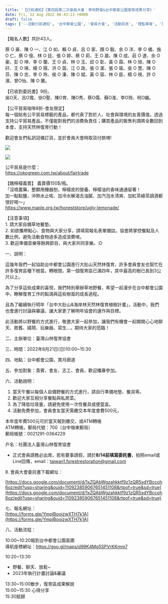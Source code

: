 ```yaml
---
title: '【行前通知】《第四屆第二次會員大會：草地野餐&台中都會公園復育成果分享》'
date: Fri, 12 Aug 2022 08:43:13 +0000
draft: false
tags: ['--活動行前通知', '台中都會公園', '會員大會', '活動訊息', '理監事會', '第四屆第二次', '草地餐會']
---
```


【報名人數】共計43人。

蔡 O 豪、陳 O 一、江 O 如、賴 O 貞、呂 O 家、顏 O 毅、余 O 洋、李 O 儀、施 O 仁、蔡 O 億、林 O 廷、張 O 婷、蔡 O 莉、王 O 晨、陳 O 成、莊 O 達、余 O 豪、彭 O 坤、李 O 蘭、王 O 貞、林 O 玉、邱 O 彰、黃 O 霖、林 O 旭、陳 O 矸、王 O 瑛、楊 O 陽、洪 O 茵、江 O 政、張 O 潔、張 O 瑜、吳 O 慧、陳 O 芬、陳 O 忠、李 O 玲、侯 O 溱、陳 O 斌、黃 O 容、林 O 臣、楊 O 視、許 O 濱、曾O怡、陳 O 蘭。

【已收到委託書】9份。  
吳O天、呂O寬、徐O聖、陳O育、陳O秀、蔡O儒、蘇O淮、李O玲、柯O媚。

【公平貿易咖啡8折-會友限定】  
每一個貼有公平貿易標籤的產品，都代表了對於人、社會與環境的友善價值。透過支持公平貿易產品，不僅能對我們的消費負責任；購買產品的販售利潤將全數回到本會，支持天然林復育行動！

歡迎會友們私訊冠儀訂貨，並於會員大會時取貨付款唷!

![](https://www.reforestation.tw/wp-content/uploads/2022/08/8折優惠_公平貿易咖啡.jpg)

![](https://www.reforestation.tw/wp-content/uploads/2022/08/咖啡8折-1.jpg)

  
公平貿易是什麼：  
https://okogreen.com.tw/about/fairtrade

  

【醜檸檬義賣】 義賣價150$/瓶。  
「沒噴農藥，整顆用機器刨，檸檬皮的營養、檸檬油的香味通通留著！  
加一點點鹽，沖熱水止咳、加冷水解渴去油膩、加汽泡水清爽、加紅茶綠茶調酒都很好喝～」  
https://www.maple.org.tw/honeststore/ugly-lemonade/

【注意事項】  
1\. 請大家自備草地餐墊。  
2\. 如欲攜帶點心、食物與大家分享，請填寫報名表單備註。協會將掌控餐點及人數比例，避免活動食物過多造成浪費唷。  
3\. 歡迎準備音樂等餘興節目，與大家共同享樂。:D

一、說明：

這幾年我們一起協助台中都會公園進行大肚山天然林復育，許多會員會友也幫忙在許多復育區種下樹苗。轉眼間，第一個復育區已滿四年，其中最高的樹已長到3公尺以上。

為了分享這些成果的喜悅，我們特別舉辦草地野餐，希望一起漫步在台中都會公園中，瞭解復育工作的點滴與這些樹苗的成長過程。

且為了繼續執行明年「台中大肚山&海岸林天然林復育植樹計畫」，活動中，我們也會進行討論與審議，讓大家更了解明年協會的運作與目標。

此活動將以野餐的方式進行，敬邀大家一起參加，讓我們有機會一起開開心心地聊天、敘舊、嬉鬧、玩樂器、寫生…，期待大家的蒞臨！

二、主辦單位：臺灣山林復育協會

三、時間：2022年8月21日(日)10:00~15:30

四、地點：台中都會公園，賞月廊道

五、參加對象：貴賓、會友、志工、會員，歡迎攜眷參加。

六、活動說明：

1.  當天午餐以每個人自備野餐的方式進行，請自行準備地墊、餐具等。
2.  歡迎大家互相分享餐點與私房菜。
3.  為了降低垃圾量，請避免使用一次性餐具或便當盒。
4.  活動免費參加，會員會友當天需繳交本年度會費500元，

本年度年費500元可於當天報到繳交，或ATM轉帳  
ATM轉帳，郵局代號：700（台中嶺東郵局）  
郵局帳號：0021291-0364229

戶名：社團法人臺灣山林復育協會

*   正式會員請務必出席，若有要事請假，請於**8/14前填寫委託書**，拍照email或Line回傳，email：taiwan1.forestrestoration@gmail.com

8\. 會員大會委託書下載網址：

[https://docs.google.com/document/d/1xZQAbWgzahkktf9z1zQR5xdYBccoh6oz/edit?usp=sharing&ouid=110923859067651451108&rtpof=true&sd=true](https://docs.google.com/document/d/1xZQAbWgzahkktf9z1zQR5xdYBccoh6oz/edit?usp=sharing&ouid=110923859067651451108&rtpof=true&sd=true)

七、報名網址：  
[https://forms.gle/YmpjBooizwXTH7k1A](https://forms.gle/YmpjBooizwXTH7k1A)

八、活動流程：

10:00~10:20報到台中都會公園苗圃  
導航座標網址：https://goo.gl/maps/d99K4Mg5SPVrKKmm7

10:20~13:30

*   野餐、聊天、放鬆~
*   2023年執行計畫討論&審議

13:30~15:00散步，復育區成果解說  
15:00~15:30 心得分享  
15:30賦歸